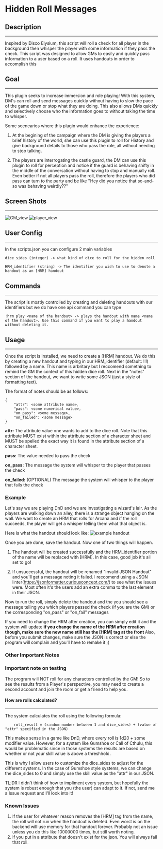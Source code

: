 # Hidden Roll Messages

## Description
---------------
Inspired by Disco Elysium, this script will roll a check for all player in the background then whisper the player with some information if they pass the check. This script was designed to allow GMs to easily and quickly pass information to a user based on a roll. It uses handouts in order to accomplish this

## Goal
-----------------
This plugin seeks to increase immersion and role playing! With this system, DM's can roll and send messages quickly without having to slow the pace of the game down or stop what they are doing. This also allows DMs quickly and selectively choose who the information goes to without taking the time to whisper. 

Some scenearios where this plugin would enhance the experience: 

1. At the begining of the campaign where the DM is giving the players a brief history of the world, she can use this plugin to roll for History and give background details to those who pass the role, all without needing to stop talking. 

2. The players are interrogating the castle guard, the DM can use this plugin to roll for perception and notice if the guard is behaving shifty in the middle of the conversation without having to stop and manually roll. Even better if not all players pass the roll, therefore the players who did pass can turn to the party and be like "Hey did you notice that so-and-so was behaving weirdly??" 


## Screen Shots 
-----------------

![GM_view](screenshots/gm_view.PNG)
![player_view](screenshots/player_view.PNG)

## User Config
-----------------
In the scripts.json you can configure 2 main variables

```
dice_sides (integer) -> what kind of dice to roll for the hidden roll

HRM_identifier (string) -> The identifier you wish to use to denote a handout as an [HRM] handout
```

## Commands
----------------
The script is mostly controlled by creating and deleting handouts with our identifiers but we do have one api command you can type 

```
!hrm play <name of the handout> -> plays the handout with name <name of the handout>. Use this command if you want to play a handout without deleting it.
```

## Usage 
----------------
Once the script is installed, we need to create a \[HRM\] handout. We do this by creating a new handout and typing in our HRM_identifier (default: !!!) followed by a name. This name is arbritary but I reccomend something to remind the GM the context of this hidden dice roll. Next in the "notes" section of the handout, we want to write some JSON (just a style of formatting text). 

The format of notes should be as follows: 

```
{
    "attr": <some attribute name>,
    "pass": <some numerical value>,
    "on_pass": <some message>,
    "on_failed": <some message>
}
```

**attr:** The attribute value one wants to add to the dice roll. Note that this attribute MUST exist within the attribute section of a character sheet and MUST be spelled the exact way it is found in the attribute section of a character sheet. 

**pass:** The value needed to pass the check 

**on_pass:** The message the system will whisper to the player that passes the check 

**on_failed:** (OPTIONAL) The message the system will whisper to the player that fails the check

### Example
Let's say we are playing DnD and we are investigating a wizard's lair. As the players are walking down an alley, there is a strange object hanging on the wall. We want to create an HRM that rolls for Arcana and if the roll succeeds, the player will get a whisper telling them what that object is. 

Here is what the handout should look like: 
![example handout](screenshots/example_handout.PNG)

Once you are done, save the handout. Now one of two things will happen. 

1. The handout will be created successfully and the HRM_identifier portion of the name will be replaced with \[HRM\]. In this case, good job it's all set to go! 

2. If unsuccessful, the handout will be renamed "Invalid JSON Handout" and you'll get a message noting it failed. I reccomend using a JSON linter(https://jsonformatter.curiousconcept.com/) to see what the issues were. Most often it's the users add an extra comma to the last element in their JSON. 

Now to run the roll, simply delete the handout and the you should see a message telling you which players passed the check (if you are the GM) or the corresponding "on_pass" or "on_fail" messages 

If you need to change the HRM after creation, you can simply edit it and the system will update
<b> if you change the name of the HRM after creation though, make sure the new name still has the [HRM] tag at the front </b>
Also, before you submit changes, make sure the JSON is correct or else the program will complain and you'll have to remake it ;)

### Other Important Notes
### Important note on testing 
The program will NOT roll for any characters controlled by the GM! So to see the results from a Player's perspective, you may need to create a second account and join the room or get a friend to help you. 
#### How are rolls calculated?
-------------------------
The system calculates the roll using the following formula:

```
    roll_result = (random number between 1 and dice_sides) + (value of "attr" specified in the JSON) 
```

This makes sense in a game like DnD, where every roll is 1d20 + some modifier value. However, for a system like Gumshoe or Call of Cthulu, this would be problematic since in those systems the results are based on whether or not your skill value is above a threshhold. 

This is why I allow users to customize the dice_sides to adjust for the different systems. In the case of Gumshoe style systems, we can change the dice_sides to 0 and simply use the skill value as the "attr" in our JSON.

TL;DR I didn't think of how to impliment every system, but hopefully the system is robust enough that you (the user) can adapt to it. If not, send me a Issue request and I'll look into it!

### Known Issues
1. If the user for whatever reason removes the \[HRM\] tag from the name, the roll will not run when the handout is deleted. Even worst is on the backend will use memory for that handout forever. Probably not an issue unless you do this like 10000000 times, but still worth noting.
2. If you put in a attribute that doesn't exist for the json. You will always fail that roll.